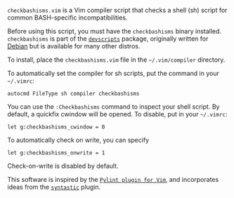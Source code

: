 `checkbashisms.vim` is a Vim compiler script that checks a shell (sh) script
for common BASH-specific incompatibilities.

Before using this script, you must have the `checkbashisms` binary installed.
`checkbashisms` is part of the [`devscripts`][devscripts] package, originally
written for [Debian][debian] but is available for many other distros.

To install, place the `checkbashisms.vim` file in the `~/.vim/compiler`
directory.

To automatically set the compiler for sh scripts, put the command in your
`~/.vimrc`:

```viml
autocmd FileType sh compiler checkbashisms
```

You can use the `:Checkbashisms` command to inspect your shell script.  By
default, a quickfix cwindow will be opened.  To disable, put in your
`~/.vimrc`:

```viml
let g:checkbashisms_cwindow = 0
```

To automatically check on write, you can specify

```viml
let g:checkbashisms_onwrite = 1
```

Check-on-write is disabled by default.

This software is inspired by the [`Pylint plugin for Vim`][pylintvim], and
incorporates ideas from the [`syntastic`][syntastic] plugin.


[devscripts]: https://packages.debian.org/wheezy/devscripts "devscripts"
[debian]: https://www.debian.org/ "Debian GNU/Linux"
[syntastic]: http://www.vim.org/scripts/script.php?script_id=2736 "syntastic"
[pylintvim]: https://github.com/congma/pylint.vim "Pylint plugin for Vim"
